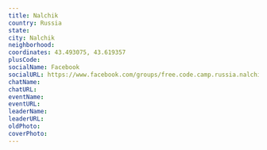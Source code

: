 ```yaml
---
title: Nalchik
country: Russia
state: 
city: Nalchik
neighborhood: 
coordinates: 43.493075, 43.619357
plusCode:
socialName: Facebook
socialURL: https://www.facebook.com/groups/free.code.camp.russia.nalchik
chatName:
chatURL:
eventName:
eventURL:
leaderName:
leaderURL:
oldPhoto: 
coverPhoto:
---
```

